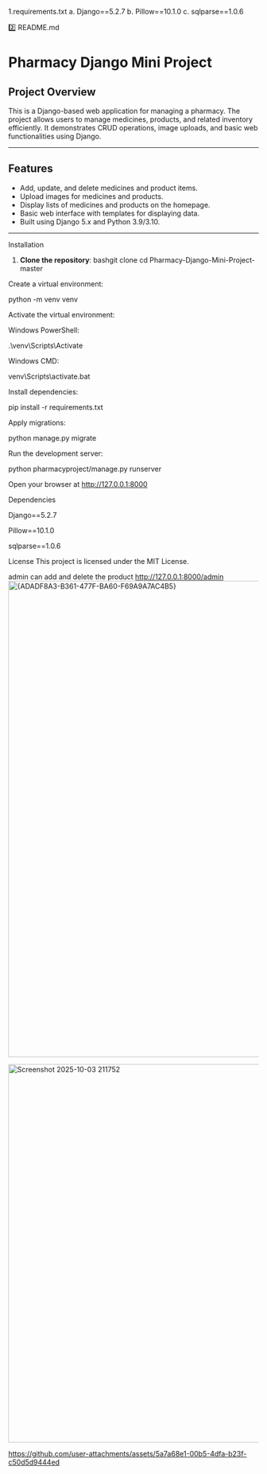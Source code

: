1.requirements.txt
a. Django==5.2.7
b. Pillow==10.1.0
c. sqlparse==1.0.6

2️⃣ README.md
# Pharmacy Django Mini Project

## Project Overview
This is a Django-based web application for managing a pharmacy. The project allows users to manage medicines, products, and related inventory efficiently. It demonstrates CRUD operations, image uploads, and basic web functionalities using Django.

---

## Features
- Add, update, and delete medicines and product items.  
- Upload images for medicines and products.  
- Display lists of medicines and products on the homepage.  
- Basic web interface with templates for displaying data.  
- Built using Django 5.x and Python 3.9/3.10.

---

Installation

1. **Clone the repository**:
bashgit clone <your-repo-link>
cd Pharmacy-Django-Mini-Project-master


Create a virtual environment:

python -m venv venv


Activate the virtual environment:

Windows PowerShell:

.\venv\Scripts\Activate


Windows CMD:

venv\Scripts\activate.bat


Install dependencies:

pip install -r requirements.txt


Apply migrations:

python manage.py migrate


Run the development server:

python pharmacyproject/manage.py runserver


Open your browser at http://127.0.0.1:8000



Dependencies

Django==5.2.7

Pillow==10.1.0

sqlparse==1.0.6


License
This project is licensed under the MIT License.


admin can add and delete the product http://127.0.0.1:8000/admin
<img width="1786" height="958" alt="{ADADF8A3-B361-477F-BA60-F69A9A7AC4B5}" src="https://github.com/user-attachments/assets/69df4734-8da0-4ff0-ac80-b9a4daa95710" />


<img width="1412" height="761" alt="Screenshot 2025-10-03 211752" src="https://github.com/user-attachments/assets/4b72fd6f-fd91-4b4a-b4b8-40454463adc9" />



https://github.com/user-attachments/assets/5a7a68e1-00b5-4dfa-b23f-c50d5d9444ed









